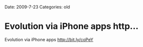 Date: 2009-7-23
Categories: old

# Evolution via iPhone apps http...

Evolution via iPhone apps <a href="http://bit.ly/coPeY" rel="nofollow">http://bit.ly/coPeY</a>
